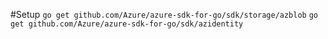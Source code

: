 #Setup
`go get github.com/Azure/azure-sdk-for-go/sdk/storage/azblob`
`go get github.com/Azure/azure-sdk-for-go/sdk/azidentity`
